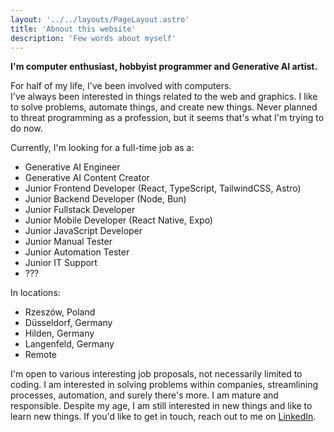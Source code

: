 ```yaml
---
layout: '../../layouts/PageLayout.astro'
title: 'Abnout this website'
description: 'Few words about myself'
---
```


**I'm computer enthusiast, hobbyist programmer and Generative AI artist.**

For half of my life, I've been involved with computers.  
I've always been interested in things related to the web and graphics.
I like to solve problems, automate things, and create new things.
Never planned to threat programming as a profession, but it seems that's what I'm trying to do now. 

Currently, I'm looking for a full-time job as a:
- Generative AI Engineer
- Generative AI Content Creator
- Junior Frontend Developer (React, TypeScript, TailwindCSS, Astro)
- Junior Backend Developer (Node, Bun)
- Junior Fullstack Developer
- Junior Mobile Developer (React Native, Expo)
- Junior JavaScript Developer
- Junior Manual Tester
- Junior Automation Tester
- Junior IT Support
- ???

In locations:
- Rzeszów, Poland
- Düsseldorf, Germany
- Hilden, Germany
- Langenfeld, Germany
- Remote

I'm open to various interesting job proposals, not necessarily limited to coding. I am interested in solving problems within companies, streamlining processes, automation, and surely there's more. I am mature and responsible. Despite my age, I am still interested in new things and like to learn new things. If you'd like to get in touch, reach out to me on [LinkedIn](https://www.linkedin.com/in/wasowsky/).
